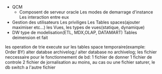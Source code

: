 - QCM
	- Composent de serveur oracle
		Les modes de demarrage d'instance
		Les interaction entre eux
- Gestion des utilisateurs
	Les priviliges
	Les Tables spaces(ajouter maximiser etc...)
	les Vues, les types de vues(statique, dynamique)
- DW
	type de modelisation(ETL, MDX,OLAP, DATAMART)
	Tables deimension et fait

les operation de trie execute sur les tables space temporaire(example: Order BY)
alter databse archivelog;/ alter database no archivelog;
les fichier neccessaire pour le fonctionnement de bd:
	1 fichier de donner
	1 fichier de controle
	2 fichier de jornalisation au moins, au cas ou une fichier saturer, le db switch a l'autre fichier